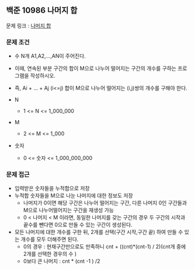 ## 백준 10986 나머지 합

문제 링크 : [나머지 합](https://www.acmicpc.net/problem/10986)

### 문제 조건

- 수 N개 A1,A2,...,AN이 주어진다.
- 이때, 연속된 부분 구간의 합이 M으로 나누어 떨어지는 구간의 개수를 구하는 프로그램을 작성하시오.
- 즉, Ai + ... + Aj (i<=j) 합이 M으로 나누어 떨어지는 (i,j)쌍의 개수를 구해야 한다.

- N
    - 1 <= N <= 1_000_000
- M
    - 2 <= M <= 1_000
- 숫자
    - 0 <= 숫자 <= 1_000_000_000

### 문제 접근

- 입력받은 숫자들을 누적합으로 저장
- 누적합 숫자들을 M으로 나눈 나머지에 대한 정보도 저장
    - 나머지가 0이면 해당 구간은 나누어 떨어지는 구간, 다른 나머지 0인 구간들과 M으로 나누어떨어지는 구간을 재생성 가능
    - 0 < 나머지 < M 이라면, 동일한 나머지를 갖는 구간의 경우 두 구간의 시작과 끝수를 뺀다면 0으로 만들 수 있는 구간이 생성된다.
- 모든 나머지에 대한 개수를 구한 뒤, 2개를 선택(구간 시작,구간 끝) 하여 만들 수 있는 개수를 모두 더해주면 된다.
    - 0의 경우 : 현재구간만으로도 만족하니 cnt +  ((cnt)*(cnt-1) / 2)(cnt개 중에 2개를 선택한 경우의 수 )
    - 0보다 큰 나머지 : cnt * (cnt -1 ) /2
